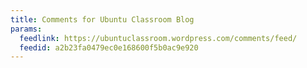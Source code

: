 ```yaml
---
title: Comments for Ubuntu Classroom Blog
params:
  feedlink: https://ubuntuclassroom.wordpress.com/comments/feed/
  feedid: a2b23fa0479ec0e168600f5b0ac9e920
---
```

